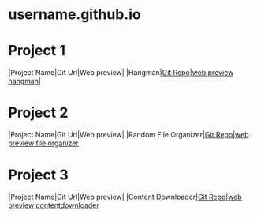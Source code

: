 # username.github.io
# Project 1
|Project Name|Git Url|Web preview|
|Hangman|[Git Repo](https://github.com/Bisht-01/Hangman.git)|[web preview hangman](https://github.com/Bisht-01/Hangman)|
# Project 2
|Project Name|Git Url|Web preview|
|Random File Organizer|[Git Repo](https://github.com/Bisht-01/fileorg.git)|[web preview file organizer](https://github.com/Bisht-01/fileorg)
# Project 3
|Project Name|Git Url|Web preview|
|Content Downloader|[Git Repo](https://github.com/Bisht-01/content-downloader.git)|[web preview contentdownloader](https://github.com/Bisht-01/content-downloader)
